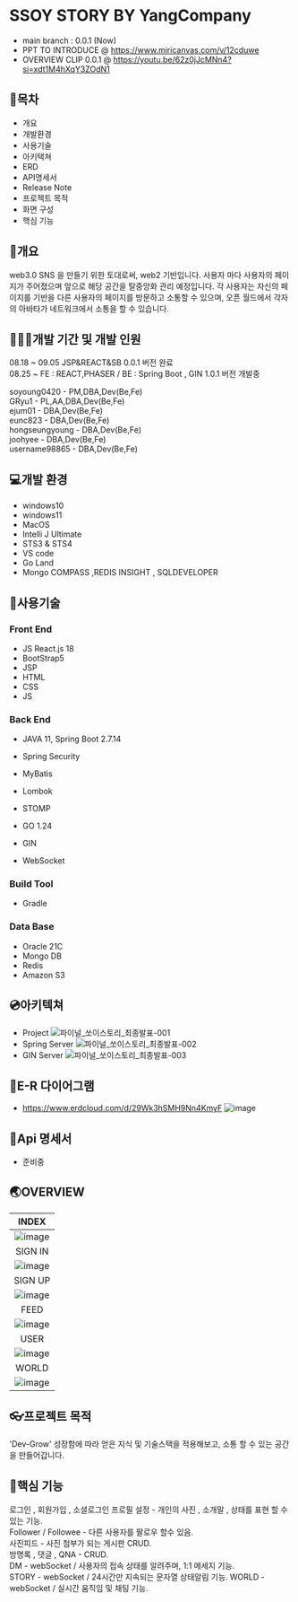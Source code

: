 # SSOY STORY BY YangCompany
- main branch : 0.0.1 (Now)
- PPT TO INTRODUCE @ https://www.miricanvas.com/v/12cduwe
- OVERVIEW CLIP 0.0.1 @ https://youtu.be/62z0jJcMNn4?si=xdt1M4hXqY3ZOdN1

## 📖목차
- 개요
- 개발환경
- 사용기술
- 아키택쳐
- ERD
- API명세서
- Release Note
- 프로젝트 목적
- 화면 구성
- 핵심 기능

## 🧾개요

web3.0 SNS 을 만들기 위한 토대로써, web2 기반입니다.
사용자 마다 사용자의 페이지가 주어졌으며 앞으로 해당 공간을 탈중앙화 관리 예정입니다.
각 사용자는 자신의 페이지를 기반을 다른 사용자의 페이지를 방문하고 소통할 수 있으며, 오픈 월드에서 각자의 아바타가 네트워크에서 소통을 할 수 있습니다.

## 👨‍👦‍👦개발 기간 및 개발 인원

08.18 ~ 09.05 JSP&REACT&SB 0.0.1 버전 완료    
08.25 ~  FE : REACT,PHASER / BE : Spring Boot , GIN 1.0.1 버전 개발중

soyoung0420 - PM,DBA,Dev(Be,Fe)   
GRyu1 - PL,AA,DBA,Dev(Be,Fe)   
ejum01 - DBA,Dev(Be,Fe)      
eunc823 - DBA,Dev(Be,Fe)      
hongseungyoung - DBA,Dev(Be,Fe)      
joohyee - DBA,Dev(Be,Fe)      
username98865 - DBA,Dev(Be,Fe)      

## 💻개발 환경
- windows10
- windows11
- MacOS
- Intelli J Ultimate
- STS3 & STS4
- VS code
- Go Land
- Mongo COMPASS ,REDIS INSIGHT , SQLDEVELOPER

## 💾사용기술

### Front End
- JS React.js 18
- BootStrap5
- JSP
- HTML
- CSS
- JS

### Back End
- JAVA 11, Spring Boot 2.7.14
- Spring Security
- MyBatis
- Lombok
- STOMP
  
- GO 1.24
- GIN
- WebSocket

### Build Tool
- Gradle

### Data Base
- Oracle 21C
- Mongo DB
- Redis
- Amazon S3

## 💿아키텍쳐
- Project
 ![파이널_쏘이스토리_최종발표-001](https://github.com/z352YangComapny/yangOffice/assets/125647772/12a96cda-7185-41dc-bbb0-efc94e357e06)
- Spring Server
 ![파이널_쏘이스토리_최종발표-002](https://github.com/z352YangComapny/yangOffice/assets/125647772/c7e41629-149c-4211-92c0-d7546fa0a3fc)
- GIN Server
  ![파이널_쏘이스토리_최종발표-003](https://github.com/z352YangComapny/yangOffice/assets/125647772/4defba48-07f0-404b-bb50-e9c738510989)

## 🔑E-R 다이어그램
- https://www.erdcloud.com/d/29Wk3hSMH9Nn4KmyF
![image](https://github.com/z352YangComapny/yangOffice/assets/125647772/4e71cdfe-0c0c-4340-9703-4d182fb1d712)
## 💎Api 명세서
- 준비중
## 🌏OVERVIEW
|INDEX|
|:---:|
|![image](https://github.com/z352YangComapny/yangOffice/assets/125647772/e43f07b1-1259-470d-aa21-07b3e96c4b07)|
|SIGN IN|
|![image](https://github.com/z352YangComapny/yangOffice/assets/125647772/834683a9-64f1-47f6-8125-4239b3b40071)|
|SIGN UP|
|![image](https://github.com/z352YangComapny/yangOffice/assets/125647772/fda8826e-af27-40ec-b419-d1190644ca96)|   
|FEED|
|![image](https://github.com/z352YangComapny/yangOffice/assets/125647772/0049c987-655e-428e-9705-41e8d145fb09)|   
|USER|
|![image](https://github.com/z352YangComapny/yangOffice/assets/125647772/c9c9d4ce-6832-4848-9567-d0631c209805)|
|WORLD|
|![image](https://github.com/z352YangComapny/yangOffice/assets/125647772/b979390c-021a-415d-86e8-a0d1079cae5b)|

## 👓프로젝트 목적
'Dev-Grow' 성장함에 따라 얻은 지식 및 기술스택을 적용해보고, 소통 할 수 있는 공간을 만들어갑니다.
## 🔎핵심 기능
로그인 , 회원가입 , 소셜로그인
프로필 설정 - 개인의 사진 , 소개말 , 상태를 표현 할 수 있는 기능.   
Follower / Followee - 다른 사용자를 팔로우 할수 있음.   
사진피드 - 사진 첨부가 되는 게시판 CRUD.   
방명록 , 댓글 , QNA - CRUD.   
DM - webSocket / 사용자의 접속 상태를 알려주며, 1:1 메세지 기능.  
STORY - webSocket / 24시간만 지속되는 문자열 상태알림 기능.
WORLD - webSocket / 실시간 움직임 및 채팅 기능.
